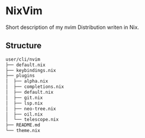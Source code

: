 # NixVim

Short description of my nvim Distribution writen in Nix.

## Structure

```bash
user/cli/nvim
├── default.nix
├── keybindings.nix
├── plugins
│  ├── alpha.nix
│  ├── completions.nix
│  ├── default.nix
│  ├── git.nix
│  ├── lsp.nix
│  ├── neo-tree.nix
│  ├── oil.nix
│  └── telescope.nix
├── README.md
└── theme.nix
```
